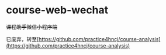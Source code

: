 # course-web-wechat
~~课程助手微信小程序端~~

已废弃，转至[https://github.com/practice4hncj/course-analysis](https://github.com/practice4hncj/course-analysis)

